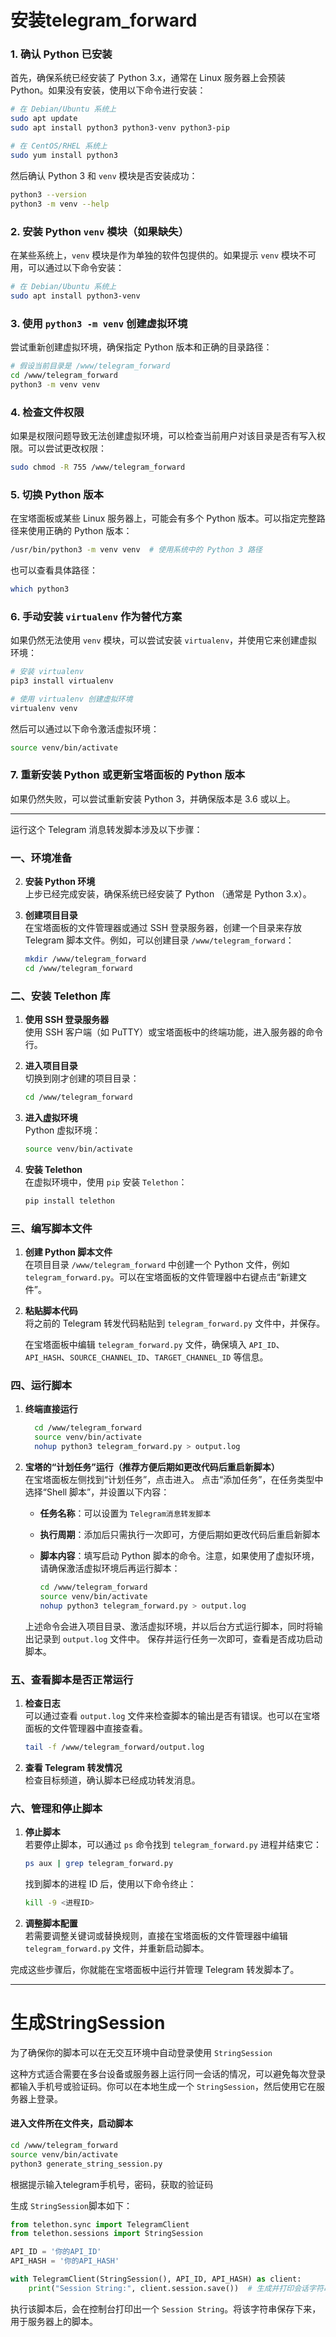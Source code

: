 # 安装telegram_forward

### 1. 确认 Python 已安装
首先，确保系统已经安装了 Python 3.x，通常在 Linux 服务器上会预装 Python。如果没有安装，使用以下命令进行安装：

```bash
# 在 Debian/Ubuntu 系统上
sudo apt update
sudo apt install python3 python3-venv python3-pip

# 在 CentOS/RHEL 系统上
sudo yum install python3
```

然后确认 Python 3 和 `venv` 模块是否安装成功：

```bash
python3 --version
python3 -m venv --help
```

### 2. 安装 Python `venv` 模块（如果缺失）

在某些系统上，`venv` 模块是作为单独的软件包提供的。如果提示 `venv` 模块不可用，可以通过以下命令安装：

```bash
# 在 Debian/Ubuntu 系统上
sudo apt install python3-venv
```

### 3. 使用 `python3 -m venv` 创建虚拟环境

尝试重新创建虚拟环境，确保指定 Python 版本和正确的目录路径：

```bash
# 假设当前目录是 /www/telegram_forward
cd /www/telegram_forward
python3 -m venv venv
```

### 4. 检查文件权限

如果是权限问题导致无法创建虚拟环境，可以检查当前用户对该目录是否有写入权限。可以尝试更改权限：

```bash
sudo chmod -R 755 /www/telegram_forward
```

### 5. 切换 Python 版本

在宝塔面板或某些 Linux 服务器上，可能会有多个 Python 版本。可以指定完整路径来使用正确的 Python 版本：

```bash
/usr/bin/python3 -m venv venv  # 使用系统中的 Python 3 路径
```

也可以查看具体路径：

```bash
which python3
```

### 6. 手动安装 `virtualenv` 作为替代方案

如果仍然无法使用 `venv` 模块，可以尝试安装 `virtualenv`，并使用它来创建虚拟环境：

```bash
# 安装 virtualenv
pip3 install virtualenv

# 使用 virtualenv 创建虚拟环境
virtualenv venv
```

然后可以通过以下命令激活虚拟环境：

```bash
source venv/bin/activate
```

### 7. 重新安装 Python 或更新宝塔面板的 Python 版本

如果仍然失败，可以尝试重新安装 Python 3，并确保版本是 3.6 或以上。

--------------------------------------------------------------------------------------------------------

运行这个 Telegram 消息转发脚本涉及以下步骤：

### 一、环境准备

2. **安装 Python 环境**  
   上步已经完成安装，确保系统已经安装了 Python （通常是 Python 3.x）。

3. **创建项目目录**  
   在宝塔面板的文件管理器或通过 SSH 登录服务器，创建一个目录来存放 Telegram 脚本文件。例如，可以创建目录 `/www/telegram_forward`：

   ```bash
   mkdir /www/telegram_forward
   cd /www/telegram_forward
   ```

### 二、安装 Telethon 库

1. **使用 SSH 登录服务器**  
   使用 SSH 客户端（如 PuTTY）或宝塔面板中的终端功能，进入服务器的命令行。

2. **进入项目目录**  
   切换到刚才创建的项目目录：

   ```bash
   cd /www/telegram_forward
   ```

3. **进入虚拟环境**  
   Python 虚拟环境：

   ```bash
   source venv/bin/activate
   ```

4. **安装 Telethon**  
   在虚拟环境中，使用 `pip` 安装 `Telethon`：

   ```bash
   pip install telethon
   ```

### 三、编写脚本文件

1. **创建 Python 脚本文件**  
   在项目目录 `/www/telegram_forward` 中创建一个 Python 文件，例如 `telegram_forward.py`。可以在宝塔面板的文件管理器中右键点击“新建文件”。

2. **粘贴脚本代码**  
   将之前的 Telegram 转发代码粘贴到 `telegram_forward.py` 文件中，并保存。

   在宝塔面板中编辑 `telegram_forward.py` 文件，确保填入 `API_ID`、`API_HASH`、`SOURCE_CHANNEL_ID`、`TARGET_CHANNEL_ID` 等信息。

### 四、运行脚本

1. **终端直接运行**
   
   ```bash
     cd /www/telegram_forward
     source venv/bin/activate
     nohup python3 telegram_forward.py > output.log
     ```

2. **宝塔的“计划任务”运行（推荐方便后期如更改代码后重启新脚本）**  
   在宝塔面板左侧找到“计划任务”，点击进入。
   点击“添加任务”，在任务类型中选择“Shell 脚本”，并设置以下内容：
   - **任务名称**：可以设置为 `Telegram消息转发脚本`
   - **执行周期**：添加后只需执行一次即可，方便后期如更改代码后重启新脚本
   - **脚本内容**：填写启动 Python 脚本的命令。注意，如果使用了虚拟环境，请确保激活虚拟环境后再运行脚本：

     ```bash
     cd /www/telegram_forward
     source venv/bin/activate
     nohup python3 telegram_forward.py > output.log
     ```

   上述命令会进入项目目录、激活虚拟环境，并以后台方式运行脚本，同时将输出记录到 `output.log` 文件中。
   保存并运行任务一次即可，查看是否成功启动脚本。

### 五、查看脚本是否正常运行

1. **检查日志**  
   可以通过查看 `output.log` 文件来检查脚本的输出是否有错误。也可以在宝塔面板的文件管理器中直接查看。

   ```bash
   tail -f /www/telegram_forward/output.log
   ```

2. **查看 Telegram 转发情况**  
   检查目标频道，确认脚本已经成功转发消息。

### 六、管理和停止脚本

1. **停止脚本**  
   若要停止脚本，可以通过 `ps` 命令找到 `telegram_forward.py` 进程并结束它：

   ```bash
   ps aux | grep telegram_forward.py
   ```

   找到脚本的进程 ID 后，使用以下命令终止：

   ```bash
   kill -9 <进程ID>
   ```

2. **调整脚本配置**  
   若需要调整关键词或替换规则，直接在宝塔面板的文件管理器中编辑 `telegram_forward.py` 文件，并重新启动脚本。

完成这些步骤后，你就能在宝塔面板中运行并管理 Telegram 转发脚本了。

--------------------------------------------------------------------------------------------------------

# 生成StringSession

为了确保你的脚本可以在无交互环境中自动登录使用 `StringSession`

这种方式适合需要在多台设备或服务器上运行同一会话的情况，可以避免每次登录都输入手机号或验证码。你可以在本地生成一个 `StringSession`，然后使用它在服务器上登录。

#### 进入文件所在文件夹，启动脚本

   ```bash
   cd /www/telegram_forward
   source venv/bin/activate
   python3 generate_string_session.py
   ```
根据提示输入telegram手机号，密码，获取的验证码

生成 `StringSession`脚本如下：

```python
from telethon.sync import TelegramClient
from telethon.sessions import StringSession

API_ID = '你的API_ID'
API_HASH = '你的API_HASH'

with TelegramClient(StringSession(), API_ID, API_HASH) as client:
    print("Session String:", client.session.save())  # 生成并打印会话字符串
```

执行该脚本后，会在控制台打印出一个 `Session String`。将该字符串保存下来，用于服务器上的脚本。
